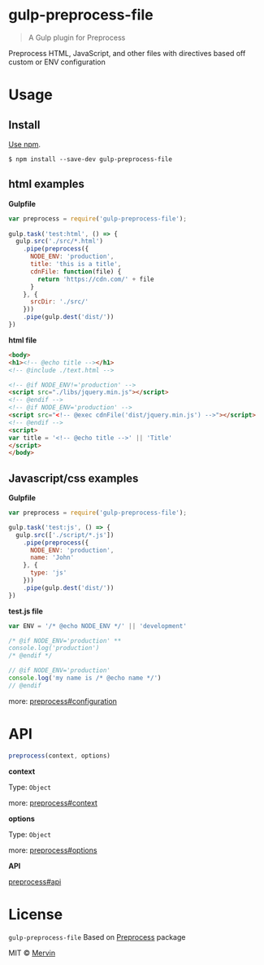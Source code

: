 # gulp-preprocess-file

> A Gulp plugin for Preprocess

Preprocess HTML, JavaScript, and other files with directives based off custom or ENV configuration



# Usage

## Install

[Use npm](https://docs.npmjs.com/cli/install).

```
$ npm install --save-dev gulp-preprocess-file
```


## html examples

**Gulpfile**

```js
var preprocess = require('gulp-preprocess-file');
 
gulp.task('test:html', () => {
  gulp.src('./src/*.html')
    .pipe(preprocess({
      NODE_ENV: 'production',
      title: 'this is a title',
      cdnFile: function(file) {
        return 'https://cdn.com/' + file
      }
    }, {
      srcDir: './src/'
    }))
    .pipe(gulp.dest('dist/'))
})
```

**html file**

```html
<body>
<h1><!-- @echo title --></h1>
<!-- @include ./text.html -->

<!-- @if NODE_ENV!='production' -->
<script src="./libs/jquery.min.js"></script>
<!-- @endif -->
<!-- @if NODE_ENV='production' -->
<script src="<!-- @exec cdnFile('dist/jquery.min.js') -->"></script>
<!-- @endif -->
<script>
var title = '<!-- @echo title -->' || 'Title'
</script>
</body>
```



## Javascript/css examples

**Gulpfile**

```js
var preprocess = require('gulp-preprocess-file');

gulp.task('test:js', () => {
  gulp.src(['./script/*.js'])
    .pipe(preprocess({
      NODE_ENV: 'production',
      name: 'John'
    }, {
      type: 'js'
    }))
    .pipe(gulp.dest('dist/'))
})
```



**test.js file**

```js
var ENV = '/* @echo NODE_ENV */' || 'development'

/* @if NODE_ENV='production' **
console.log('production')
/* @endif */

// @if NODE_ENV='production'
console.log('my name is /* @echo name */')
// @endif
```



more: [preprocess#configuration](https://github.com/jsoverson/preprocess#configuration)



# API

```js
preprocess(context, options)
```

**context**

Type: `Object`

more: [preprocess#context](https://github.com/jsoverson/preprocess#context)



**options**

Type: `Object`

more: [preprocess#options](https://github.com/jsoverson/preprocess#options)



**API**

[preprocess#api](https://github.com/jsoverson/preprocess#api)



# License

`gulp-preprocess-file` Based on [Preprocess](https://github.com/jsoverson/preprocess) package

MIT © [Mervin](https://github.com/mengqing723)
